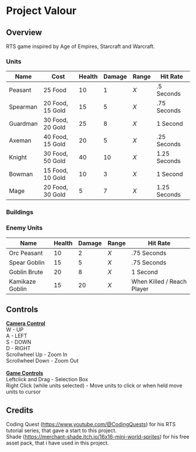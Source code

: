# Project Valour
 
## Overview
RTS game inspired by Age of Empires, Starcraft and Warcraft.

### Units
| **Name** | **Cost** | **Health**  | **Damage** | **Range** | **Hit Rate** |
|------|------|-------|---------|---------|----------|
| Peasant | 25 Food | 10 | 1 | *X* | .5 Seconds |
| Spearman | 20 Food, 15 Gold | 15 | 5 | *X* | .75 Seconds |
| Guardman | 30 Food, 20 Gold | 25 | 8 | *X* | 1 Second |
| Axeman | 40 Food, 15 Gold | 20 | 5 | *X* | .25 Seconds |
| Knight | 30 Food, 50 Gold | 40 | 10 | *X* | 1.25 Seconds |
| Bowman | 15 Food, 10 Gold | 10 | 3 | *X* | 1 Second |
| Mage | 20 Food, 30 Gold | 5 | 7 | *X* | 1.25 Seconds |
### Buildings

### Enemy Units
| **Name** | **Health**  | **Damage** | **Range** | **Hit Rate** |
|------|------|---------|---------|----------|
| Orc Peasant | 10 | 2 | *X* | .75 Seconds |
| Spear Goblin | 15 | 5 | *X* | .75 Seconds |
| Goblin Brute | 20 | 8 | *X* | 1 Second |
| Kamikaze Goblin | 15 | 20 | *X* | When Killed / Reach Player |


## Controls
<ins> **Camera Control** </ins> <br /> W - UP <br /> A - LEFT <br /> S - DOWN <br /> D - RIGHT <br /> Scrollwheel Up - Zoom In <br /> Scrollwheel Down - Zoom Out <br /> <br /> <ins> **Game Controls** </ins> <br /> Leftclick and Drag - Selection Box <br /> Right Click (while units selected) - Move units to click or when held move units to cursor <br />

## Credits
Coding Quest (https://www.youtube.com/@CodingQuests) for his RTS tutorial series, that gave a start to this project.  <br />
Shade (https://merchant-shade.itch.io/16x16-mini-world-sprites) for his free asset pack, that i have used in this project.
